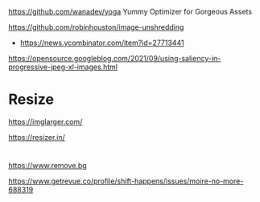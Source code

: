 https://github.com/wanadev/yoga Yummy Optimizer for Gorgeous Assets

https://github.com/robinhouston/image-unshredding
* https://news.ycombinator.com/item?id=27713441

https://opensource.googleblog.com/2021/09/using-saliency-in-progressive-jpeg-xl-images.html

# Resize
https://imglarger.com/

https://resizer.in/

#
https://www.remove.bg



https://www.getrevue.co/profile/shift-happens/issues/moire-no-more-688319

